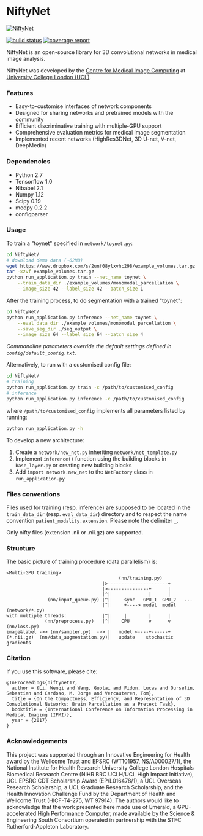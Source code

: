 # NiftyNet
![NiftyNet](https://cmiclab.cs.ucl.ac.uk/CMIC/NiftyNet/uploads/5a800a9ca2a8f152a98808fbacd1f491/niftynet-logo-test.png)

[![build status](https://cmiclab.cs.ucl.ac.uk/CMIC/NiftyNet/badges/master/build.svg)](https://cmiclab.cs.ucl.ac.uk/CMIC/NiftyNet/commits/master)
[![coverage report](https://cmiclab.cs.ucl.ac.uk/CMIC/NiftyNet/badges/master/coverage.svg)](https://cmiclab.cs.ucl.ac.uk/CMIC/NiftyNet/commits/master)

NiftyNet is an open-source library for 3D convolutional networks in medical image analysis.

NiftyNet was developed by the [Centre for Medical Image Computing][cmic] at
[University College London (UCL)][ucl].

### Features
* Easy-to-customise interfaces of network components
* Designed for sharing networks and pretrained models with the community
* Efficient discriminative training with multiple-GPU support
* Comprehensive evaluation metrics for medical image segmentation
* Implemented recent networks (HighRes3DNet, 3D U-net, V-net, DeepMedic)


### Dependencies
* Python 2.7
* Tensorflow 1.0
* Nibabel 2.1
* Numpy 1.12
* Scipy 0.19
* medpy 0.2.2
* configparser


### Usage
To train a "toynet" specified in `network/toynet.py`:
``` sh
cd NiftyNet/
# download demo data (~62MB)
wget https://www.dropbox.com/s/2unf08ylxvhc298/example_volumes.tar.gz
tar -xzvf example_volumes.tar.gz
python run_application.py train --net_name toynet \
    --train_data_dir ./example_volumes/monomodal_parcellation \
    --image_size 42 --label_size 42 --batch_size 1
```
After the training process, to do segmentation with a trained "toynet":
``` sh
cd NiftyNet/
python run_application.py inference --net_name toynet \
    --eval_data_dir ./example_volumes/monomodal_parcellation \
    --save_seg_dir ./seg_output \
    --image_size 64 --label_size 64 --batch_size 4
```
*Commandline parameters override the default settings defined in `config/default_config.txt`.*

Alternatively, to run with a customised config file:
``` sh
cd NiftyNet/
# training
python run_application.py train -c /path/to/customised_config
# inference
python run_application.py inference -c /path/to/customised_config
```
where `/path/to/customised_config` implements all parameters listed by running:
```sh
python run_application.py -h
```

To develop a new architecture:
1. Create a `network/new_net.py` inheriting `network/net_template.py`
1. Implement `inference()` function using the building blocks in `base_layer.py` or creating new building blocks
1. Add `import network.new_net` to the `NetFactory` class in `run_application.py`

### Files conventions
Files used for training (resp. inference) are supposed to be located in the `train_data_dir`
(resp. `eval_data_dir`) directory and to respect the name convention `patient_modality.extension`.
Please note the delimiter `_`.

Only nifty files (extension .nii or .nii.gz) are supported.

### Structure
The basic picture of training procedure (data parallelism) is:
```
<Multi-GPU training>
                                         (nn/training.py)
                                   |>----------------------+
                                   |>---------------+      |
                                   |^|              |      |
               (nn/input_queue.py) |^|     sync   GPU_1  GPU_2   ...
                                   |^|     +----> model  model (network/*.py)
with multiple threads:             |^|     |        |      |
              (nn/preprocess.py)   |^|    CPU       v      v (nn/loss.py)
image&label ->> (nn/sampler.py)  ->> |   model <----+------+
(*.nii.gz)  (nn/data_augmentation.py)|   update    stochastic gradients
```

### Citation
If you use this software, please cite:
```
@InProceedings{niftynet17,
  author = {Li, Wenqi and Wang, Guotai and Fidon, Lucas and Ourselin, Sebastien and Cardoso, M. Jorge and Vercauteren, Tom},
  title = {On the Compactness, Efficiency, and Representation of 3D Convolutional Networks: Brain Parcellation as a Pretext Task},
  booktitle = {International Conference on Information Processing in Medical Imaging (IPMI)},
  year = {2017}
}
```


### Acknowledgements
This project was supported through an Innovative Engineering for Health award by
the Wellcome Trust and EPSRC (WT101957, NS/A000027/1), the National Institute
for Health Research University College London Hospitals Biomedical Research
Centre (NIHR BRC UCLH/UCL High Impact Initiative), UCL EPSRC CDT Scholarship
Award (EP/L016478/1), a UCL Overseas Research Scholarship, a UCL Graduate
Research Scholarship, and the Health Innovation Challenge Fund by the
Department of Health and Wellcome Trust (HICF-T4-275, WT 97914). The authors
would like to acknowledge that the work presented here made use of Emerald, a
GPU-accelerated High Performance Computer, made available by the Science &
Engineering South Consortium operated in partnership with the STFC
Rutherford-Appleton Laboratory.

[cmic]: http://cmic.cs.ucl.ac.uk
[ucl]: http://www.ucl.ac.uk
